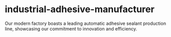 # industrial-adhesive-manufacturer
Our modern factory boasts a leading automatic adhesive sealant production line, showcasing our commitment to innovation and efficiency.
